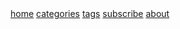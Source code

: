 <nav>
    <span><a title="home page" class="" href="{{ site.url }}/cn">home</a></span>
    <span><a title="categories" class="" href="{{ site.url }}/cn/categories/">categories</a></span>
    <span><a title="tags" class="" href="{{ site.url }}/cn/tags/">tags</a></span>
    <span><a title="subscribe by RSS" class="" href="{{ site.url }}/cn/feed/">subscribe</a></span>
    <span><a title="about" class="" href="{{ site.url }}/">about</a></span>
</nav>